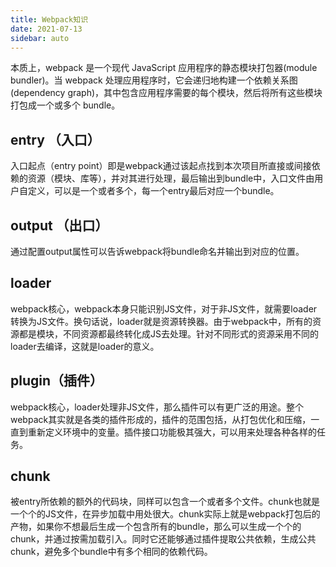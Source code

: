 ```yaml
---
title: Webpack知识
date: 2021-07-13
sidebar: auto
---
```



本质上，webpack 是一个现代 JavaScript 应用程序的静态模块打包器(module bundler)。当 webpack 处理应用程序时，它会递归地构建一个依赖关系图(dependency graph)，其中包含应用程序需要的每个模块，然后将所有这些模块打包成一个或多个 bundle。

## entry （入口）
入口起点（entry point）即是webpack通过该起点找到本次项目所直接或间接依赖的资源（模块、库等），并对其进行处理，最后输出到bundle中，入口文件由用户自定义，可以是一个或者多个，每一个entry最后对应一个bundle。

## output （出口）
通过配置output属性可以告诉webpack将bundle命名并输出到对应的位置。

## loader
webpack核心，webpack本身只能识别JS文件，对于非JS文件，就需要loader转换为JS文件。换句话说，loader就是资源转换器。由于webpack中，所有的资源都是模块，不同资源都最终转化成JS去处理。针对不同形式的资源采用不同的loader去编译，这就是loader的意义。

## plugin（插件）
webpack核心，loader处理非JS文件，那么插件可以有更广泛的用途。整个webpack其实就是各类的插件形成的，插件的范围包括，从打包优化和压缩，一直到重新定义环境中的变量。插件接口功能极其强大，可以用来处理各种各样的任务。

## chunk
被entry所依赖的额外的代码块，同样可以包含一个或者多个文件。chunk也就是一个个的JS文件，在异步加载中用处很大。chunk实际上就是webpack打包后的产物，如果你不想最后生成一个包含所有的bundle，那么可以生成一个个的chunk，并通过按需加载引入。同时它还能够通过插件提取公共依赖，生成公共chunk，避免多个bundle中有多个相同的依赖代码。
